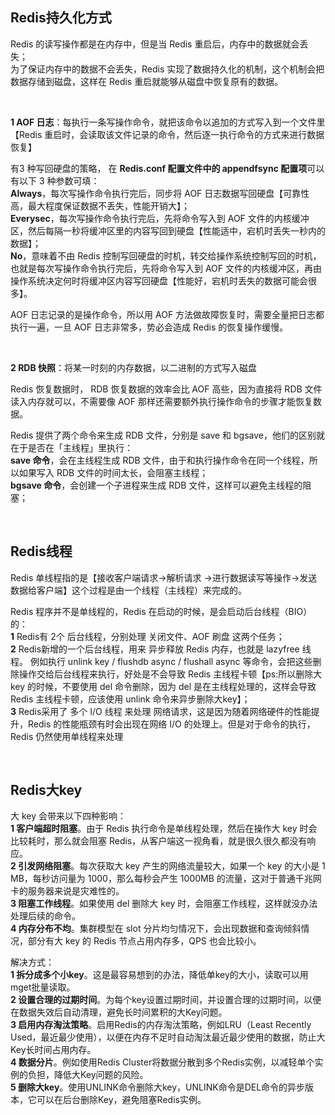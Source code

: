 ## Redis持久化方式

Redis 的读写操作都是在内存中，但是当 Redis 重启后，内存中的数据就会丢失；  <br/>
为了保证内存中的数据不会丢失，Redis 实现了数据持久化的机制，这个机制会把数据存储到磁盘，这样在 Redis 重启就能够从磁盘中恢复原有的数据。

<br>

**1 AOF 日志**：每执行一条写操作命令，就把该命令以追加的方式写入到一个文件里【Redis 重启时，会读取该文件记录的命令，然后逐一执行命令的方式来进行数据恢复】

有3 种写回硬盘的策略， 在 **Redis.conf 配置文件中的 appendfsync 配置项**可以有以下 3 种参数可填： <br/>
**Always**，每次写操作命令执行完后，同步将 AOF 日志数据写回硬盘【可靠性高，最大程度保证数据不丢失，性能开销大】；   <br/>
**Everysec**，每次写操作命令执行完后，先将命令写入到 AOF 文件的内核缓冲区，然后每隔一秒将缓冲区里的内容写回到硬盘【性能适中，宕机时丢失一秒内的数据】；   <br/>
**No**，意味着不由 Redis 控制写回硬盘的时机，转交给操作系统控制写回的时机，也就是每次写操作命令执行完后，先将命令写入到 AOF 文件的内核缓冲区，再由操作系统决定何时将缓冲区内容写回硬盘【性能好，宕机时丢失的数据可能会很多】。   <br/>


AOF 日志记录的是操作命令，所以用 AOF 方法做故障恢复时，需要全量把日志都执行一遍，一旦 AOF 日志非常多，势必会造成 Redis 的恢复操作缓慢。


<br>

**2 RDB 快照**：将某一时刻的内存数据，以二进制的方式写入磁盘

Redis 恢复数据时， RDB 恢复数据的效率会比 AOF 高些，因为直接将 RDB 文件读入内存就可以，不需要像 AOF 那样还需要额外执行操作命令的步骤才能恢复数据。

Redis 提供了两个命令来生成 RDB 文件，分别是 save 和 bgsave，他们的区别就在于是否在「主线程」里执行：   <br/>
**save 命令**，会在主线程生成 RDB 文件，由于和执行操作命令在同一个线程，所以如果写入 RDB 文件的时间太长，会阻塞主线程；   <br/>
**bgsave 命令**，会创建一个子进程来生成 RDB 文件，这样可以避免主线程的阻塞；   <br/>

<br>


## Redis线程

Redis 单线程指的是【接收客户端请求->解析请求 ->进行数据读写等操作->发送数据给客户端】这个过程是由一个线程（主线程）来完成的。  

Redis 程序并不是单线程的，Redis 在启动的时候，是会启动后台线程（BIO）的：   <br/>
**1** Redis有 2个 后台线程，分别处理 关闭文件、AOF 刷盘 这两个任务； <br/>
**2** Redis新增的一个后台线程，用来 异步释放 Redis 内存，也就是 lazyfree 线程。 例如执行 unlink key / flushdb async / flushall async 等命令，会把这些删除操作交给后台线程来执行，好处是不会导致 Redis 主线程卡顿【ps:所以删除大 key 的时候，不要使用 del 命令删除，因为 del 是在主线程处理的，这样会导致 Redis 主线程卡顿，应该使用 unlink 命令来异步删除大key】；    <br/>
**3** Redis采用了 多个 I/O 线程 来处理 网络请求，这是因为随着网络硬件的性能提升，Redis 的性能瓶颈有时会出现在网络 I/O 的处理上。但是对于命令的执行，Redis 仍然使用单线程来处理   <br/>

<br>


## Redis大key

大 key 会带来以下四种影响：  <br/>
**1 客户端超时阻塞**。由于 Redis 执行命令是单线程处理，然后在操作大 key 时会比较耗时，那么就会阻塞 Redis，从客户端这一视角看，就是很久很久都没有响应。  <br/>
**2 引发网络阻塞**。每次获取大 key 产生的网络流量较大，如果一个 key 的大小是 1 MB，每秒访问量为 1000，那么每秒会产生 1000MB 的流量，这对于普通千兆网卡的服务器来说是灾难性的。   <br/>
**3 阻塞工作线程**。如果使用 del 删除大 key 时，会阻塞工作线程，这样就没办法处理后续的命令。   <br/>
**4 内存分布不均**。集群模型在 slot 分片均匀情况下，会出现数据和查询倾斜情况，部分有大 key 的 Redis 节点占用内存多，QPS 也会比较小。   <br/>


解决方式：   <br/>
**1 拆分成多个小key**。这是最容易想到的办法，降低单key的大小，读取可以用mget批量读取。     <br/>
**2 设置合理的过期时间**。为每个key设置过期时间，并设置合理的过期时间，以便在数据失效后自动清理，避免长时间累积的大Key问题。   <br/>
**3 启用内存淘汰策略**。启用Redis的内存淘汰策略，例如LRU（Least Recently Used，最近最少使用），以便在内存不足时自动淘汰最近最少使用的数据，防止大Key长时间占用内存。    <br/>
**4 数据分片**。例如使用Redis Cluster将数据分散到多个Redis实例，以减轻单个实例的负担，降低大Key问题的风险。    <br/>
**5 删除大key**。使用UNLINK命令删除大key，UNLINK命令是DEL命令的异步版本，它可以在后台删除Key，避免阻塞Redis实例。    <br/>

